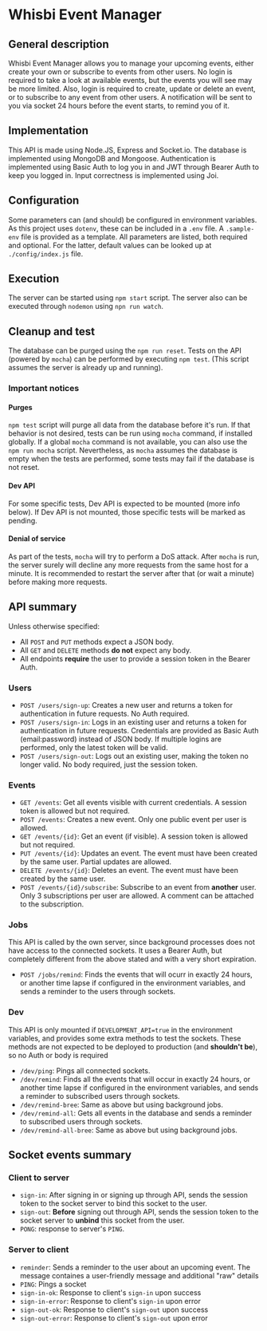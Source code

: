 # Whisbi Event Manager

## General description

Whisbi Event Manager allows you to manage your upcoming events, either create your own or subscribe to events from other users. No login is required to take a look at available events, but the events you will see may be more limited. Also, login is required to create, update or delete an event, or to subscribe to any event from other users. A notification will be sent to you via socket 24 hours before the event starts, to remind you of it.

## Implementation

This API is made using Node.JS, Express and Socket.io. The database is implemented using MongoDB and Mongoose. Authentication is implemented using Basic Auth to log you in and JWT through Bearer Auth to keep you logged in. Input correctness is implemented using Joi.

## Configuration

Some parameters can (and should) be configured in environment variables. As this project uses `dotenv`, these can be included in a `.env` file. A `.sample-env` file is provided as a template. All parameters are listed, both required and optional. For the latter, default values can be looked up at `./config/index.js` file.

## Execution

The server can be started using `npm start` script. The server also can be executed through `nodemon` using `npn run watch`.

## Cleanup and test

The database can be purged using the `npm run reset`. Tests on the API (powered by `mocha`) can be performed by executing `npm test`. (This script assumes the server is already up and running).

### Important notices

#### Purges
`npm test` script will purge all data from the database before it\'s run. If that behavior is not desired, tests can be run using `mocha` command, if installed globally. If a global `mocha` command is not available, you can also use the `npm run mocha` script. Nevertheless, as `mocha` assumes the database is empty when the tests are performed, some tests may fail if the database is not reset.

#### Dev API
For some specific tests, Dev API is expected to be mounted (more info below). If Dev API is not mounted, those specific tests will be marked as pending.

#### Denial of service
As part of the tests, `mocha` will try to perform a DoS attack. After `mocha` is run, the server surely will decline any more requests from the same host for a minute. It is recommended to restart the server after that (or wait a minute) before making more requests.

## API summary

Unless otherwise specified:
* All `POST` and `PUT` methods expect a JSON body.
* All `GET` and `DELETE` methods **do not** expect any body.
* All endpoints **require** the user to provide a session token in the Bearer Auth.

### Users
* `POST /users/sign-up`: Creates a new user and returns a token for authentication in future requests. No Auth required.
* `POST /users/sign-in`: Logs in an existing user and returns a token for authentication in future requests. Credentials are provided as Basic Auth (email:password) instead of JSON body. If multiple logins are performed, only the latest token will be valid.
* `POST /users/sign-out`: Logs out an existing user, making the token no longer valid. No body required, just the session token.

### Events
* `GET /events`: Get all events visible with current credentials. A session token is allowed but not required.
* `POST /events`: Creates a new event. Only one public event per user is allowed.
* `GET /events/{id}`: Get an event (if visible). A session token is allowed but not required.
* `PUT /events/{id}`: Updates an event. The event must have been created by the same user. Partial updates are allowed.
* `DELETE /events/{id}`: Deletes an event. The event must have been created by the same user.
* `POST /events/{id}/subscribe`: Subscribe to an event from **another** user. Only 3 subscriptions per user are allowed. A comment can be attached to the subscription.

### Jobs
This API is called by the own server, since background processes does not have access to the connected sockets. It uses a Bearer Auth, but completely different from the above stated and with a very short expiration.
* `POST /jobs/remind`: Finds the events that will ocurr in exactly 24 hours, or another time lapse if configured in the environment variables, and sends a reminder to the users through sockets.

### Dev
This API is only mounted if `DEVELOPMENT_API=true` in the environment variables, and provides some extra methods to test the sockets. These methods are not expected to be deployed to production (and **shouldn't be**), so no Auth or body is required
* `/dev/ping`: Pings all connected sockets.
* `/dev/remind`: Finds all the events that will occur in exactly 24 hours, or another time lapse if configured in the environment variables, and sends a reminder to subscribed users through sockets.
* `/dev/remind-bree`: Same as above but using background jobs.
* `/dev/remind-all`: Gets all events in the database and sends a reminder to subscribed users through sockets.
* `/dev/remind-all-bree`: Same as above but using background jobs.

## Socket events summary

### Client to server
* `sign-in`: After signing in or signing up through API, sends the session token to the socket server to bind this socket to the user.
* `sign-out`: **Before** signing out through API, sends the session token to the socket server to **unbind** this socket from the user.
* `PONG`: response to server's `PING`.

### Server to client
* `reminder`: Sends a reminder to the user about an upcoming event. The message containes a user-friendly message and additional "raw" details
* `PING`: Pings a socket
* `sign-in-ok`: Response to client's `sign-in` upon success
* `sign-in-error`: Response to client's `sign-in` upon error
* `sign-out-ok`:  Response to client's `sign-out` upon success
* `sign-out-error`:  Response to client's `sign-out` upon error
